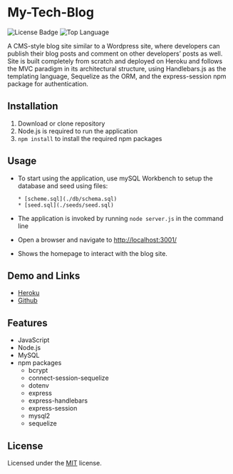 # My-Tech-Blog

![License Badge](https://img.shields.io/github/license/jak3ster/My-Tech-Blog) ![Top Language](https://img.shields.io/github/languages/top/jak3ster/My-Tech-Blog)

A CMS-style blog site similar to a Wordpress site, where developers can publish their blog posts and comment on other developers’ posts as well. Site is built completely from scratch and deployed on Heroku and follows the MVC paradigm in its architectural structure, using Handlebars.js as the templating language, Sequelize as the ORM, and the express-session npm package for authentication.

## Installation

1. Download or clone repository
2. Node.js is required to run the application
3. `npm install` to install the required npm packages

## Usage

* To start using the application, use mySQL Workbench to setup the database and seed using files:

      * [scheme.sql](./db/schema.sql)
      * [seed.sql](./seeds/seed.sql)

* The application is invoked by running `node server.js` in the command line  
* Open a browser and navigate to <http://localhost:3001/>
* Shows the homepage to interact with the blog site.

## Demo and Links

* [Heroku](https://jak3ster-techblog.herokuapp.com/)
* [Github](https://github.com/jak3ster/My-Tech-Blog)

## Features

* JavaScript
* Node.js
* MySQL
* npm packages
  * bcrypt
  * connect-session-sequelize
  * dotenv
  * express
  * express-handlebars
  * express-session
  * mysql2
  * sequelize

## License

  Licensed under the [MIT](LICENSE) license.
